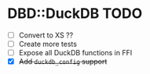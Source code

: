# DBD::DuckDB TODO

- [ ] Convert to XS ??
- [ ] Create more tests
- [ ] Expose all DuckDB functions in FFI
- [X] ~~Add `duckdb_config` support~~
